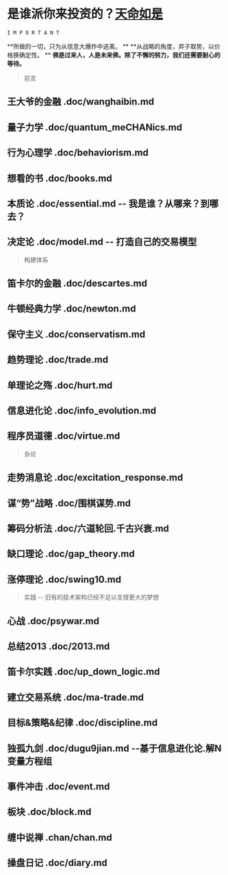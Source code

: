 # 是谁派你来投资的？[天命如是](http://news.imeigu.com/a/1306330639828.html)

    I M P O R T A N T

  **所做的一切，只为从信息大爆炸中逃离。                          **
  **从战略的角度，弃子取势，以价格换确定性。                      **
  **佛是过来人，人是未来佛。除了不懈的努力，我们还需要耐心的等待。**

> 前言

## 王大爷的金融   .doc/wanghaibin.md
## 量子力学       .doc/quantum_meCHANics.md
## 行为心理学     .doc/behaviorism.md
## 想看的书       .doc/books.md
## 本质论         .doc/essential.md           -- 我是谁？从哪来？到哪去？
## 决定论         .doc/model.md               -- 打造自己的交易模型

> 构建体系

## 笛卡尔的金融   .doc/descartes.md
## 牛顿经典力学   .doc/newton.md

## 保守主义       .doc/conservatism.md
## 趋势理论       .doc/trade.md
## 单理论之殇     .doc/hurt.md
## 信息进化论     .doc/info_evolution.md

## 程序员道德     .doc/virtue.md

> 杂论

## 走势消息论     .doc/excitation_response.md
## 谋“势”战略     .doc/围棋谋势.md
## 筹码分析法     .doc/六道轮回.千古兴衰.md
## 缺口理论       .doc/gap_theory.md
## 涨停理论       .doc/swing10.md

> 实践 -- 旧有的技术架构已经不足以支撑更大的梦想

## 心战           .doc/psywar.md
## 总结2013       .doc/2013.md
## 笛卡尔实践     .doc/up_down_logic.md
## 建立交易系统   .doc/ma-trade.md

## 目标&策略&纪律 .doc/discipline.md
## 独孤九剑       .doc/dugu9jian.md     --基于信息进化论.解N变量方程组
## 事件冲击       .doc/event.md
## 板块           .doc/block.md
## 缠中说禅       .chan/chan.md
## 操盘日记       .doc/diary.md
